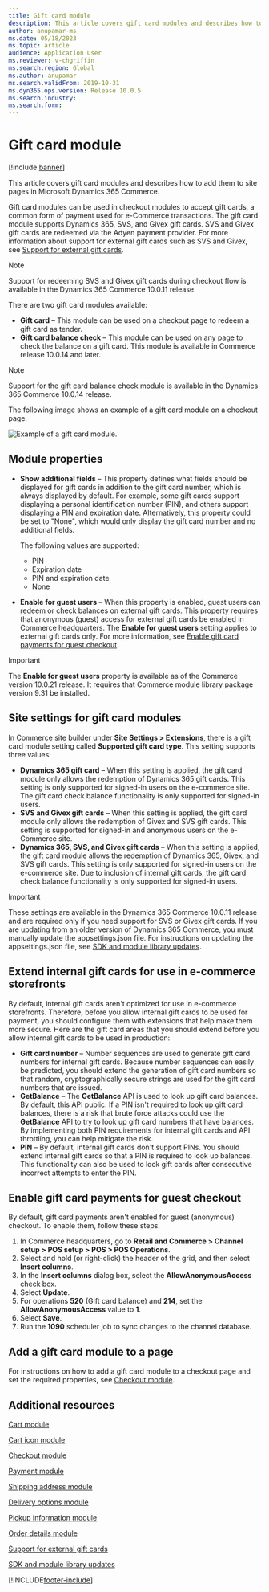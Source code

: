 ```yaml
---
title: Gift card module
description: This article covers gift card modules and describes how to add them to site pages in Microsoft Dynamics 365 Commerce.
author: anupamar-ms
ms.date: 05/18/2023
ms.topic: article
audience: Application User
ms.reviewer: v-chgriffin
ms.search.region: Global
ms.author: anupamar
ms.search.validFrom: 2019-10-31
ms.dyn365.ops.version: Release 10.0.5
ms.search.industry: 
ms.search.form: 
---
```


# Gift card module

[!include [banner](includes/banner.md)]

This article covers gift card modules and describes how to add them to site pages in Microsoft Dynamics 365 Commerce.

Gift card modules can be used in checkout modules to accept gift cards, a common form of payment used for e-Commerce transactions. The gift card module supports Dynamics 365, SVS, and Givex gift cards. SVS and Givex gift cards are redeemed via the Adyen payment provider. For more information about support for external gift cards such as SVS and Givex, see [Support for external gift cards](./dev-itpro/gift-card.md).

> [!NOTE]
> Support for redeeming SVS and Givex gift cards during checkout flow is available in the Dynamics 365 Commerce 10.0.11 release. 

There are two gift card modules available:

- **Gift card** – This module can be used on a checkout page to redeem a gift card as tender. 
- **Gift card balance check** – This module can be used on any page to check the balance on a gift card. This module is available in Commerce release 10.0.14 and later.

> [!NOTE]
> Support for the gift card balance check module is available in the Dynamics 365 Commerce 10.0.14 release.

The following image shows an example of a gift card module on a checkout page.

![Example of a gift card module.](./media/ecommerce-giftcard.PNG)

## Module properties

- **Show additional fields** – This property defines what fields should be displayed for gift cards in addition to the gift card number, which is always displayed by default. For example, some gift cards support displaying a personal identification number (PIN), and others support displaying a PIN and expiration date. Alternatively, this property could be set to "None", which would only display the gift card number and no additional fields.

    The following values are supported:

    - PIN
    - Expiration date
    - PIN and expiration date 
    - None

- **Enable for guest users** – When this property is enabled, guest users can redeem or check balances on external gift cards. This property requires that anonymous (guest) access for external gift cards be enabled in Commerce headquarters. The **Enable for guest users** setting applies to external gift cards only. For more information, see [Enable gift card payments for guest checkout](#enable-gift-card-payments-for-guest-checkout). 

> [!IMPORTANT]
> The **Enable for guest users** property is available as of the Commerce version 10.0.21 release. It requires that Commerce module library package version 9.31 be installed.

## Site settings for gift card modules

In Commerce site builder under **Site Settings \> Extensions**, there is a gift card module setting called **Supported gift card type**. This setting supports three values:
- **Dynamics 365 gift card** – When this setting is applied, the gift card module only allows the redemption of Dynamics 365 gift cards. This setting is only supported for signed-in users on the e-commerce site. The gift card check balance functionality is only supported for signed-in users. 
- **SVS and Givex gift cards** – When this setting is applied, the gift card module only allows the redemption of Givex and SVS gift cards. This setting is supported for signed-in and anonymous users on the e-Commerce site.
- **Dynamics 365, SVS, and Givex gift cards** – When this setting is applied, the gift card module allows the redemption of Dynamics 365, Givex, and SVS gift cards. This setting is only supported for signed-in users on the e-commerce site. Due to inclusion of internal gift cards, the gift card check balance functionality is only supported for signed-in users.

> [!IMPORTANT]
> These settings are available in the Dynamics 365 Commerce 10.0.11 release and are required only if you need support for SVS or Givex gift cards. If you are updating from an older version of Dynamics 365 Commerce, you must manually update the appsettings.json file. For instructions on updating the appsettings.json file, see [SDK and module library updates](e-commerce-extensibility/sdk-updates.md#update-the-appsettingsjson-file). 

## Extend internal gift cards for use in e-commerce storefronts

By default, internal gift cards aren't optimized for use in e-commerce storefronts. Therefore, before you allow internal gift cards to be used for payment, you should configure them with extensions that help make them more secure. Here are the gift card areas that you should extend before you allow internal gift cards to be used in production:

- **Gift card number** – Number sequences are used to generate gift card numbers for internal gift cards. Because number sequences can easily be predicted, you should extend the generation of gift card numbers so that random, cryptographically secure strings are used for the gift card numbers that are issued.
- **GetBalance** – The **GetBalance** API is used to look up gift card balances. By default, this API public. If a PIN isn't required to look up gift card balances, there is a risk that brute force attacks could use the **GetBalance** API to try to look up gift card numbers that have balances. By implementing both PIN requirements for internal gift cards and API throttling, you can help mitigate the risk.
- **PIN** – By default, internal gift cards don't support PINs. You should extend internal gift cards so that a PIN is required to look up balances. This functionality can also be used to lock gift cards after consecutive incorrect attempts to enter the PIN.

## Enable gift card payments for guest checkout

By default, gift card payments aren't enabled for guest (anonymous) checkout. To enable them, follow these steps.

1. In Commerce headquarters, go to **Retail and Commerce \> Channel setup \> POS setup \> POS \> POS Operations**.
1. Select and hold (or right-click) the header of the grid, and then select **Insert columns**.
1. In the **Insert columns** dialog box, select the **AllowAnonymousAccess** check box.
1. Select **Update**.
1. For operations **520** (Gift card balance) and **214**, set the **AllowAnonymousAccess** value to **1**.
1. Select **Save**.
1. Run the **1090** scheduler job to sync changes to the channel database. 

## Add a gift card module to a page

For instructions on how to add a gift card module to a checkout page and set the required properties, see [Checkout module](add-checkout-module.md).

## Additional resources

[Cart module](add-cart-module.md)

[Cart icon module](cart-icon-module.md)

[Checkout module](add-checkout-module.md)

[Payment module](payment-module.md)

[Shipping address module](ship-address-module.md)

[Delivery options module](delivery-options-module.md)

[Pickup information module](pickup-info-module.md)

[Order details module](order-confirmation-module.md)

[Support for external gift cards](./dev-itpro/gift-card.md)

[SDK and module library updates](e-commerce-extensibility/sdk-updates.md)


[!INCLUDE[footer-include](../includes/footer-banner.md)]
